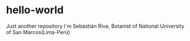 # hello-world
Just another repository
I`m Sebastián Riva, Botanist of National University of San Marcos(Lima-Perú)
